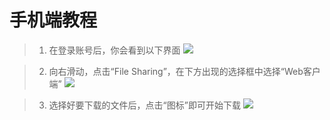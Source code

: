 # 手机端教程
>1. 在登录账号后，你会看到以下界面
[![](https://yzx666.top/Wiki/Media/1.png)](https://yzx666.top/Wiki/Media/1.png)

>2. 向右滑动，点击“File Sharing”，在下方出现的选择框中选择“Web客户端”
[![](https://yzx666.top/Wiki/Media/2.png)](https://yzx666.top/Wiki/Media/2.png)

>3. 选择好要下载的文件后，点击“图标”即可开始下载
[![](https://yzx666.top/Wiki/Media/3.png)](https://yzx666.top/Wiki/Media/3.png)